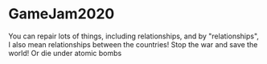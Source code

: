# GameJam2020
You can repair lots of things, including relationships, and by "relationships", I also mean relationships between the countries! Stop the war and save the world! Or die under atomic bombs